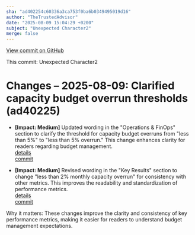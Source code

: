 ```yaml
---
sha: "ad402254c60336a3ca753f0ba6b0349495019d16"
author: "TheTrustedAdvisor"
date: "2025-08-09 15:04:29 +0200"
subject: "Unexpected Character2"
merge: false
---
```


[View commit on GitHub](https://github.com/TheTrustedAdvisor/FabricAdoptionFramework/commit/ad402254c60336a3ca753f0ba6b0349495019d16)

This commit: Unexpected Character2

# Changes – 2025-08-09: Clarified capacity budget overrun thresholds (ad40225)

- **[Impact: Medium]** Updated wording in the "Operations & FinOps" section to clarify the threshold for capacity budget overruns from "less than 5%" to "less than 5% overrun." This change enhances clarity for readers regarding budget management.  
   [details](/docs/about/changes/2025-08-09-assess-your-fabric-adoption-strategy)  
   [commit](https://github.com/TheTrustedAdvisor/FabricAdoptionFramework/commit/ad402254c60336a3ca753f0ba6b0349495019d16)

- **[Impact: Medium]** Revised wording in the "Key Results" section to change "less than 2% monthly capacity overrun" for consistency with other metrics. This improves the readability and standardization of performance metrics.  
   [details](/docs/about/changes/2025-08-09-assess-your-fabric-adoption-strategy)  
   [commit](https://github.com/TheTrustedAdvisor/FabricAdoptionFramework/commit/ad402254c60336a3ca753f0ba6b0349495019d16)

Why it matters: These changes improve the clarity and consistency of key performance metrics, making it easier for readers to understand budget management expectations.
